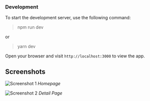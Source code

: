 ### Development

To start the development server, use the following command:

> npm run dev 

or

> yarn dev

Open your browser and visit `http://localhost:3000` to view the app.

## Screenshots

![Screenshot 1](/img/home-page.png)
*Homepage*

![Screenshot 2](/img/detailpage.png)
*Detail Page*
